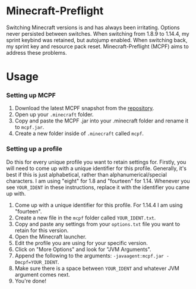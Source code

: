 # Minecraft-Preflight

Switching Minecraft versions is and has always been irritating.
Options never persisted between switches.
When switching from 1.8.9 to 1.14.4, my sprint keybind was retained, but autojump enabled.
When switching back, my sprint key and resource pack reset.
Minecraft-Preflight (MCPF) aims to address these problems.

# Usage
### Setting up MCPF
1. Download the latest MCPF snapshot from the [repository](http://repo.arraying.de/#browse/browse:maven-snapshots:de%2Farraying%2Fmcpf).
2. Open up your `.minecraft` folder.
3. Copy and paste the MCPF .jar into your .minecraft folder and rename it to `mcpf.jar`.
4. Create a new folder inside of `.minecraft` called `mcpf`.

### Setting up a profile
Do this for every unique profile you want to retain settings for.
Firstly, you will need to come up with a unique identifier for this profile.
Generally, it's best if this is just alphabetical, rather than alphanumerical/special characters.
I am using "eight" for 1.8 and "fourteen" for 1.14.
Whenever you see `YOUR_IDENT` in these instructions, replace it with the identifier you came up with.

1. Come up with a unique identifier for this profile. For 1.14.4 I am using "fourteen". 
2. Create a new file in the `mcpf` folder called `YOUR_IDENT.txt`.
3. Copy and paste any settings from your `options.txt` file you want to retain for this version.
4. Open the Minecraft launcher.
5. Edit the profile you are using for your specific version.
6. Click on "More Options" and look for "JVM Arguments".
7. Append the following to the arguments: `-javaagent:mcpf.jar -Dmcpf=YOUR_IDENT`.
8. Make sure there is a space between `YOUR_IDENT` and whatever JVM argument comes next.
9. You're done!